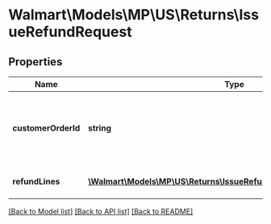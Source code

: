 # Walmart\Models\MP\US\Returns\IssueRefundRequest

## Properties

Name | Type | Description | Notes
------------ | ------------- | ------------- | -------------
**customerOrderId** | **string** | A unique ID associated with the sales order for specified customer |
**refundLines** | [**\Walmart\Models\MP\US\Returns\IssueRefundRequestRefundLinesInner[]**](IssueRefundRequestRefundLinesInner.md) | Array of refund lines. |


[[Back to Model list]](./) [[Back to API list]](../../../../../README.md#supported-apis) [[Back to README]](../../../../../README.md)
